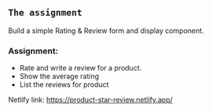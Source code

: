 ## `The assignment`

Build a simple Rating & Review form and display component.

### Assignment:

- Rate and write a review for a product.
- Show the average rating
- List the reviews for product

Netlify link: https://product-star-review.netlify.app/
